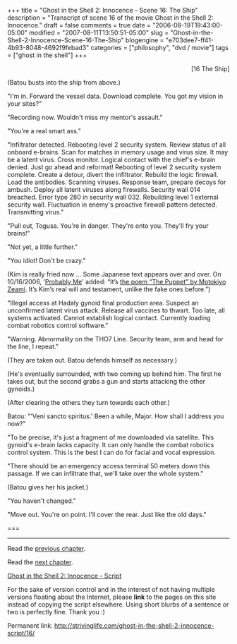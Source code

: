 +++
title = "Ghost in the Shell 2: Innocence - Scene 16: The Ship"
description = "Transcript of scene 16 of the movie Ghost in the Shell 2: Innocence."
draft = false
comments = true
date = "2006-08-19T19:43:00-05:00"
modified = "2007-08-11T13:50:51-05:00"
slug = "Ghost-in-the-Shell-2-Innocence-Scene-16-The-Ship"
blogengine = "e703dee7-ff41-4b93-8048-4692f9febad3"
categories = ["philosophy", "dvd / movie"]
tags = ["ghost in the shell"]
+++

<p style="text-align: right">
[16 The Ship]
</p>
<p>
(Batou busts into the ship from above.)
</p>
<p>
&quot;I&#39;m in. Forward the vessel data. Download complete. You got my vision in your sites?&quot;
</p>
<p>
&quot;Recording now. Wouldn&#39;t miss my mentor&#39;s assault.&quot;
</p>
<p>
&quot;You&#39;re a real smart ass.&quot;
</p>
<!--more-->
<p>
&quot;Infiltrator detected. Rebooting level 2 security system. Review status of all onboard e-brains. Scan for matches in memory usage and virus size. It may be a latent virus. Cross monitor. Logical contact with the chief&#39;s e-brain denied. Just go ahead and reformat! Rebooting of level 2 security system complete. Create a detour, divert the infiltrator. Rebuild the logic firewall. Load the antibodies. Scanning viruses. Response team, prepare decoys for ambush. Deploy all latent viruses along firewalls. Security wall 014 breached. Error type 280 in security wall 032. Rebuilding level 1 external security wall. Fluctuation in enemy&#39;s proactive firewall pattern detected. Transmitting virus.&quot;<!--adsense-->
</p>
<p>
&quot;Pull out, Togusa. You&#39;re in danger. They&#39;re onto you. They&#39;ll fry your brains!&quot;
</p>
<p>
&quot;Not yet, a little further.&quot;
</p>
<p>
&quot;You idiot! Don&#39;t be crazy.&quot;
</p>
<p>
(Kim is really fried now ...  Some Japanese text appears over and over. On 10/16/2006, &#39;<a rel="nofollow" href="http://aikan.zuavra.net/">Probably Me</a>&#39; added: &ldquo;It&rsquo;s <a rel="nofollow" href="http://www.britannica.com/ebi/article-9341066">the poem &ldquo;The Puppet&rdquo; by Motokiyo Zeami</a>. It&rsquo;s Kim&rsquo;s real will and testament, unlike the fake ones before.&rdquo;)
</p>
<p>
&quot;Illegal access at Hadaly gynoid final production area. Suspect an unconfirmed latent virus attack. Release all vaccines to thwart. Too late, all systems activated. Cannot establish logical contact. Currently loading combat robotics control software.&quot;
</p>
<p>
&quot;Warning. Abnormality on the THO7 Line. Security team, arm and head for the line, I repeat.&quot;
</p>
<p>
(They are taken out.  Batou defends himself as necessary.)
</p>
<p>
(He&#39;s eventually surrounded, with two coming up behind him.  The first he takes out, but the second grabs a gun and starts attacking the other gynoids.)
</p>
<p>
(After clearing the others they turn towards each other.)
</p>
<p>
Batou: &quot;&#39;Veni sancto spiritus.&#39; Been a while, Major. How shall I address you now?&quot;
</p>
<p>
&quot;To be precise, it&#39;s just a fragment of me downloaded via satellite. This gynoid&#39;s e-brain lacks capacity. It can only handle the combat robotics control system. This is the best I can do for facial and vocal expression.
</p>
<p>
&quot;There should be an emergency access terminal 50 meters down this passage. If we can infiltrate that, we&#39;ll take over the whole system.&quot;
</p>
<p>
(Batou gives her his jacket.)
</p>
<p>
&quot;You haven&#39;t changed.&quot;
</p>
<p>
&quot;Move out. You&#39;re on point. I&#39;ll cover the rear. Just like the old days.&quot;
</p>
<p>
===
</p>
<hr />
<p>
Read the <a href="/ghost-in-the-shell-2-innocence-script/15/">previous chapter</a>.
</p>
<p>
Read the <a href="/ghost-in-the-shell-2-innocence-script/17/">next chapter</a>.
</p>
<p>
<a href="/ghost-in-the-shell-2-innocence-script/">Ghost in the Shell 2: Innocence - Script</a>
</p>
<div class="tip">
<p>
For the sake of version control and in the interest of not having multiple versions floating about the Internet, please <strong>link</strong> to the pages on this site instead of copying the script elsewhere. Using short blurbs of a sentence or two is perfectly fine.  Thank you :)
</p>
<p>
Permanent link: <a href="/ghost-in-the-shell-2-innocence-script/16/">http://strivinglife.com/ghost-in-the-shell-2-innocence-script/16/</a>
</p>
</div>

